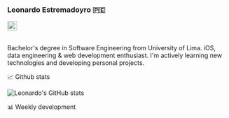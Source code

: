 
### Leonardo Estremadoyro 🇵🇪

<a href="https://www.linkedin.com/in/leonardo-estremadoyro/"> 
  <img align="" alt="Leonardo's LinkedIn" width="22px" src="https://raw.githubusercontent.com/peterthehan/peterthehan/master/assets/linkedin.svg" /> 
</a>

<br />
<br />

Bachelor's degree in Software Engineering from University of Lima. iOS, data engineering & web development enthusiast. I'm actively learning new technologies and developing personal projects.

📈 Github stats

![Leonardo's GitHub stats](https://github-readme-stats.vercel.app/api?username=estremadoyro&show_icons=true&theme=radical)

📊 Weekly development

<!--START_SECTION:waka-->
<!--END_SECTION:waka-->
